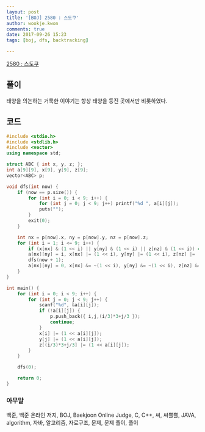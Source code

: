 ```yaml
---
layout: post
title: '[BOJ] 2580 : 스도쿠'
author: wookje.kwon
comments: true
date: 2017-09-26 15:23
tags: [boj, dfs, backtracking]

---
```


[2580 : 스도쿠](https://www.acmicpc.net/problem/2580)

## 풀이

태양을 의논하는 거룩한 이야기는 항상 태양을 등진 곳에서만 비롯하였다.

## 코드

```cpp
#include <stdio.h>
#include <stdlib.h>
#include <vector>
using namespace std;

struct ABC { int x, y, z; };
int a[9][9], x[9], y[9], z[9];
vector<ABC> p;

void dfs(int now) {
	if (now == p.size()) {
		for (int i = 0; i < 9; i++) {
			for (int j = 0; j < 9; j++) printf("%d ", a[i][j]);
			puts("");
		}
		exit(0);
	}

	int nx = p[now].x, ny = p[now].y, nz = p[now].z;
	for (int i = 1; i <= 9; i++) {
		if (x[nx] & (1 << i) || y[ny] & (1 << i) || z[nz] & (1 << i)) continue;
		a[nx][ny] = i, x[nx] |= (1 << i), y[ny] |= (1 << i), z[nz] |= (1 << i);
		dfs(now + 1);
		a[nx][ny] = 0, x[nx] &= ~(1 << i), y[ny] &= ~(1 << i), z[nz] &= ~(1 << i);
	}
}

int main() {
	for (int i = 0; i < 9; i++) {
		for (int j = 0; j < 9; j++) {
			scanf("%d", &a[i][j]);
			if (!a[i][j]) {
				p.push_back({ i,j,(i/3)*3+j/3 });
				continue;
			}
			x[i] |= (1 << a[i][j]);
			y[j] |= (1 << a[i][j]);
			z[(i/3)*3+j/3] |= (1 << a[i][j]);
		}
	}

	dfs(0);

	return 0;
}
```

### 아무말  
백준, 백준 온라인 저지, BOJ, Baekjoon Online Judge, C, C++, 씨, 씨쁠쁠, JAVA, algorithm, 자바, 알고리즘, 자료구조, 문제, 문제 풀이, 풀이